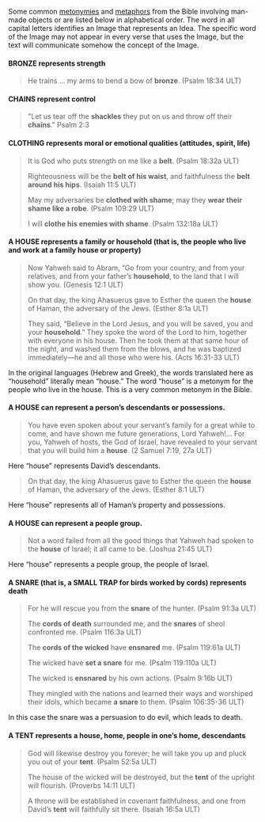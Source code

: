 Some common [metonymies](../figs-metonymy/01.md) and [metaphors](../figs-metaphor/01.md) from the Bible involving man-made objects or are listed below in alphabetical order. The word in all capital letters identifies an Image that represents an Idea. The specific word of the Image may not appear in every verse that uses the Image, but the text will communicate somehow the concept of the Image.

#### BRONZE represents strength

> He trains … my arms to bend a bow of **bronze**. (Psalm 18:34 ULT)

#### CHAINS represent control

> "Let us tear off the **shackles** they put on us and throw off their **chains**." Psalm 2:3

#### CLOTHING represents moral or emotional qualities (attitudes, spirit, life)

> It is God who puts strength on me like a **belt**. (Psalm 18:32a ULT)
> 
> Righteousness will be the **belt of his waist**, and faithfulness the **belt around his hips**. (Isaiah 11:5 ULT)
> 
> May my adversaries be **clothed with shame**; may they **wear their shame like a robe**. (Psalm 109:29 ULT)
> 
> I will **clothe his enemies with shame**. (Psalm 132:18a ULT)

#### A HOUSE represents a family or household (that is, the people who live and work at a family house or property)

> Now Yahweh said to Abram, “Go from your country, and from your relatives, and from your father’s **household**, to the land that I will show you. (Genesis 12:1 ULT)
> 
> On that day, the king Ahasuerus gave to Esther the queen the **house** of Haman, the adversary of the Jews. (Esther 8:1a ULT)
> 
> They said, “Believe in the Lord Jesus, and you will be saved, you and your **household**.” They spoke the word of the Lord to him, together with everyone in his house. Then he took them at that same hour of the night, and washed them from the blows, and he was baptized immediately—he and all those who were his. (Acts 16:31-33 ULT)

In the original languages (Hebrew and Greek), the words translated here as “household” literally mean “house.” The word “house” is a metonym for the people who live in the house. This is a very common metonym in the Bible.

#### A HOUSE can represent a person’s descendants or possessions.

> You have even spoken about your servant’s family for a great while to come, and have shown me future generations, Lord Yahweh!… For you, Yahweh of hosts, the God of Israel, have revealed to your servant that you will build him a **house**. (2 Samuel 7:19, 27a ULT)

Here “house” represents David’s descendants.

> On that day, the king Ahasuerus gave to Esther the queen the **house** of Haman, the adversary of the Jews. (Esther 8:1 ULT)

Here “house” represents all of Haman’s property and possessions.

#### A HOUSE can represent a people group.

> Not a word failed from all the good things that Yahweh had spoken to the **house** of Israel; it all came to be. (Joshua 21:45 ULT)

Here “house” represents a people group, the people of Israel.

#### A SNARE (that is, a SMALL TRAP for birds worked by cords) represents death

> For he will rescue you from the **snare** of the hunter. (Psalm 91:3a ULT)
> 
> The **cords of death** surrounded me, and the **snares** of sheol confronted me. (Psalm 116:3a ULT)
> 
> The **cords of the wicked** have **ensnared** me. (Psalm 119:61a ULT)
> 
> The wicked have **set a snare** for me. (Psalm 119:110a ULT)
> 
> The wicked is **ensnared** by his own actions. (Psalm 9:16b ULT)
> 
> They mingled with the nations and learned their ways and worshiped their idols, which became **a snare** to them. (Psalm 106:35-36 ULT)

In this case the snare was a persuasion to do evil, which leads to death.

#### A TENT represents a house, home, people in one’s home, descendants

> God will likewise destroy you forever; he will take you up and pluck you out of your **tent**. (Psalm 52:5a ULT)
> 
> The house of the wicked will be destroyed, but the **tent** of the upright will flourish. (Proverbs 14:11 ULT)
> 
> A throne will be established in covenant faithfulness, and one from David’s **tent** will faithfully sit there. (Isaiah 16:5a ULT)